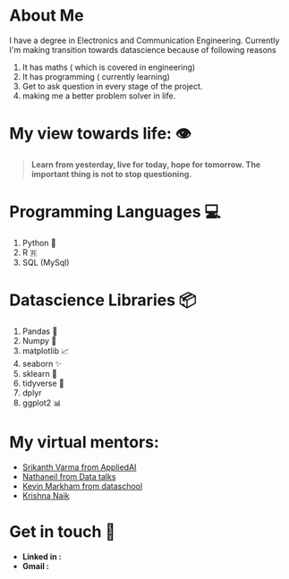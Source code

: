# About Me
I have a degree in Electronics and Communication Engineering. Currently I'm making transition towards datascience because of following reasons 
  1. It has maths ( which is covered in engineering)
  2. It has programming ( currently learning)
  3. Get to ask question in every stage of the project.
  4. making me a better problem solver in life.
  
# My view towards life: 👁️
> <b>Learn from yesterday, live for today, hope for tomorrow. The important thing is not to stop questioning.</b>

# Programming Languages 💻
1. Python 🐍
2. R 🇷
3. SQL (MySql)
# Datascience Libraries 📦 
1. Pandas 🐼
2. Numpy 🧮
3. matplotlib 📈
4. seaborn  ✨
5. sklearn 🤖
6. tidyverse 🌟
7. dplyr
8. ggplot2 📊

# My virtual mentors:
* [Srikanth Varma from AppliedAI](https://www.youtube.com/channel/UCJINtWke3-FMz2WuEltWDVQ)
* [Nathaneil from Data talks](https://www.youtube.com/channel/UCQTQ0AbOupKNxKKY-_x46OQ)
* [Kevin Markham from dataschool](https://www.youtube.com/user/dataschool)
* [Krishna Naik](https://www.youtube.com/user/krishnaik06)

# Get in touch 🤝
* <b>Linked in :</b> 
* <b>Gmail :</b>
